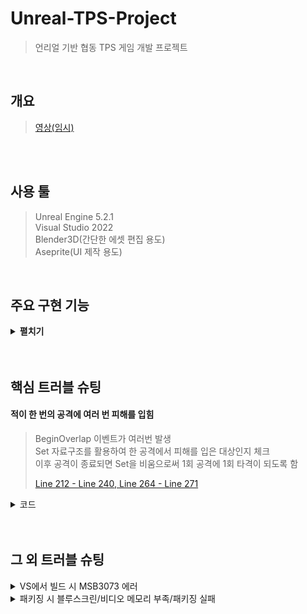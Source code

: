 # Unreal-TPS-Project
> 언리얼 기반 협동 TPS 게임 개발 프로젝트

</br>

## 개요
> [영상(임시)](https://drive.google.com/file/d/1zO39WCTPe3NnZ4uzbB1ix0tJd-9QrBTV/view)
</br>
</br>

## 사용 툴
> Unreal Engine 5.2.1  </br>
> Visual Studio 2022  </br>
> Blender3D(간단한 에셋 편집 용도)  </br>
> Aseprite(UI 제작 용도)  </br>

</br>

## 주요 구현 기능
<details>
<summary><b>펼치기</b></summary>
<div markdown="1">

### IK 및 경사에 따른 발 각도 수정
> [Line 102 - Line 240](https://github.com/KoalitsiyaSV/Unreal-TPS-Project/blob/main/Source/TPSProject/Private/Characters/PlayerCharacterAnimInstance.cpp)

</br>

### 하이드 메시
> [Line 448 - line 474](https://github.com/KoalitsiyaSV/Unreal-TPS-Project/blob/main/Source/TPSProject/Private/Characters/PlayerCharacter.cpp)

</details>

</br>
</br>

## 핵심 트러블 슈팅

#### 적이 한 번의 공격에 여러 번 피해를 입힘
> BeginOverlap 이벤트가 여러번 발생  </br>
> Set 자료구조를 활용하여 한 공격에서 피해를 입은 대상인지 체크  </br>
> 이후 공격이 종료되면 Set을 비움으로써 1회 공격에 1회 타격이 되도록 함  </br>
>
> [Line 212 - Line 240, Line 264 - Line 271](https://github.com/KoalitsiyaSV/Unreal-TPS-Project/blob/main/Source/TPSProject/Private/Characters/EnemyCharacter.cpp)

<details><summary>코드</summary>

```cpp
void AEnemyCharacter::OnComponentBeginOverlap(UPrimitiveComponent* OverlappedComponent, AActor* OtherActor, UPrimitiveComponent* OtherComp, int32 OtherBodyIndex, bool bFromSweep, const FHitResult& SweepResult)
{
	const bool bShouldAttack =
		OtherActor &&
		OtherActor != this &&
		OtherActor->ActorHasTag(FName("PlayerCharacter")) &&
		!OverlappedPlayers.Contains(OtherActor);

	if (bShouldAttack)
	{
		APlayerCharacter* OverlappedCharacter = Cast<APlayerCharacter>(OtherActor);
		if (OverlappedCharacter)
		{
			AController* OverlappedCharacterController = OverlappedCharacter->GetController();
			if (OverlappedCharacterController)
			{
				UGameplayStatics::ApplyDamage(
					OtherActor, 
					AttackDamage, 
					OverlappedCharacterController, 
					this, 
					UDamageType::StaticClass()
				);

				OverlappedPlayers.Add(OtherActor);
			}
		}
	}
}

// Enemy 공격 종료 시
void AEnemyCharacter::AttackEnd()
{
	EnemyState = EEnemyState::EES_NoState;
	AttackPose = -1;
	OverlappedPlayers.Empty();
	CheckCombatTarget();
}
```
</details>

</br>
</br>

## 그 외 트러블 슈팅

<details><summary>VS에서 빌드 시 MSB3073 에러</summary>
1. UFunction() 등 체크 및 수정  </br>
2. 작업관리자를 열어 백그라운드에 남아있는 언리얼 엔진 라이브 코딩 프로세스 종료
</details>

<details><summary>패키징 시 블루스크린/비디오 메모리 부족/패키징 실패</summary>
 연구실에서 사용하는 컴퓨터의 문제, 집에서 패키징하니 문제 없이 한 번에 성공
</details>
